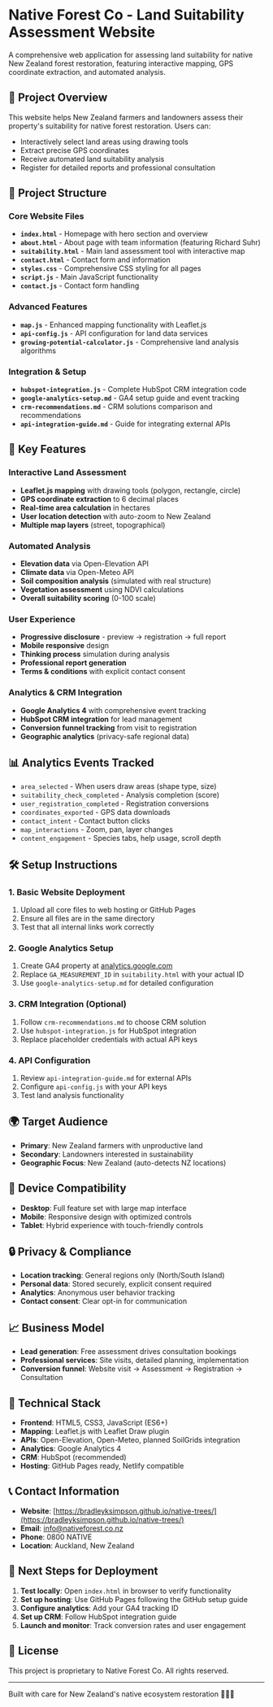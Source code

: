 # Native Forest Co - Land Suitability Assessment Website

A comprehensive web application for assessing land suitability for native New Zealand forest restoration, featuring interactive mapping, GPS coordinate extraction, and automated analysis.

## 🌲 Project Overview

This website helps New Zealand farmers and landowners assess their property's suitability for native forest restoration. Users can:
- Interactively select land areas using drawing tools
- Extract precise GPS coordinates 
- Receive automated land suitability analysis
- Register for detailed reports and professional consultation

## 📁 Project Structure

### Core Website Files
- **`index.html`** - Homepage with hero section and overview
- **`about.html`** - About page with team information (featuring Richard Suhr)
- **`suitability.html`** - Main land assessment tool with interactive map
- **`contact.html`** - Contact form and information
- **`styles.css`** - Comprehensive CSS styling for all pages
- **`script.js`** - Main JavaScript functionality
- **`contact.js`** - Contact form handling

### Advanced Features
- **`map.js`** - Enhanced mapping functionality with Leaflet.js
- **`api-config.js`** - API configuration for land data services
- **`growing-potential-calculator.js`** - Comprehensive land analysis algorithms

### Integration & Setup
- **`hubspot-integration.js`** - Complete HubSpot CRM integration code
- **`google-analytics-setup.md`** - GA4 setup guide and event tracking
- **`crm-recommendations.md`** - CRM solutions comparison and recommendations
- **`api-integration-guide.md`** - Guide for integrating external APIs

## 🚀 Key Features

### Interactive Land Assessment
- **Leaflet.js mapping** with drawing tools (polygon, rectangle, circle)
- **GPS coordinate extraction** to 6 decimal places
- **Real-time area calculation** in hectares
- **User location detection** with auto-zoom to New Zealand
- **Multiple map layers** (street, topographical)

### Automated Analysis
- **Elevation data** via Open-Elevation API
- **Climate data** via Open-Meteo API
- **Soil composition analysis** (simulated with real structure)
- **Vegetation assessment** using NDVI calculations
- **Overall suitability scoring** (0-100 scale)

### User Experience
- **Progressive disclosure** - preview → registration → full report
- **Mobile responsive** design
- **Thinking process** simulation during analysis
- **Professional report generation**
- **Terms & conditions** with explicit contact consent

### Analytics & CRM Integration
- **Google Analytics 4** with comprehensive event tracking
- **HubSpot CRM integration** for lead management
- **Conversion funnel tracking** from visit to registration
- **Geographic analytics** (privacy-safe regional data)

## 📊 Analytics Events Tracked

- `area_selected` - When users draw areas (shape type, size)
- `suitability_check_completed` - Analysis completion (score)
- `user_registration_completed` - Registration conversions
- `coordinates_exported` - GPS data downloads
- `contact_intent` - Contact button clicks
- `map_interactions` - Zoom, pan, layer changes
- `content_engagement` - Species tabs, help usage, scroll depth

## 🛠 Setup Instructions

### 1. Basic Website Deployment
1. Upload all core files to web hosting or GitHub Pages
2. Ensure all files are in the same directory
3. Test that all internal links work correctly

### 2. Google Analytics Setup
1. Create GA4 property at [analytics.google.com](https://analytics.google.com)
2. Replace `GA_MEASUREMENT_ID` in `suitability.html` with your actual ID
3. Use `google-analytics-setup.md` for detailed configuration

### 3. CRM Integration (Optional)
1. Follow `crm-recommendations.md` to choose CRM solution
2. Use `hubspot-integration.js` for HubSpot integration
3. Replace placeholder credentials with actual API keys

### 4. API Configuration
1. Review `api-integration-guide.md` for external APIs
2. Configure `api-config.js` with your API keys
3. Test land analysis functionality

## 🌍 Target Audience

- **Primary**: New Zealand farmers with unproductive land
- **Secondary**: Landowners interested in sustainability
- **Geographic Focus**: New Zealand (auto-detects NZ locations)

## 📱 Device Compatibility

- **Desktop**: Full feature set with large map interface
- **Mobile**: Responsive design with optimized controls
- **Tablet**: Hybrid experience with touch-friendly controls

## 🔒 Privacy & Compliance

- **Location tracking**: General regions only (North/South Island)
- **Personal data**: Stored securely, explicit consent required
- **Analytics**: Anonymous user behavior tracking
- **Contact consent**: Clear opt-in for communication

## 📈 Business Model

- **Lead generation**: Free assessment drives consultation bookings
- **Professional services**: Site visits, detailed planning, implementation
- **Conversion funnel**: Website visit → Assessment → Registration → Consultation

## 🔧 Technical Stack

- **Frontend**: HTML5, CSS3, JavaScript (ES6+)
- **Mapping**: Leaflet.js with Leaflet Draw plugin
- **APIs**: Open-Elevation, Open-Meteo, planned SoilGrids integration
- **Analytics**: Google Analytics 4
- **CRM**: HubSpot (recommended)
- **Hosting**: GitHub Pages ready, Netlify compatible

## 📞 Contact Information

- **Website**: [https://bradleyksimpson.github.io/native-trees/](https://bradleyksimpson.github.io/native-trees/)
- **Email**: info@nativeforest.co.nz
- **Phone**: 0800 NATIVE
- **Location**: Auckland, New Zealand

## 🎯 Next Steps for Deployment

1. **Test locally**: Open `index.html` in browser to verify functionality
2. **Set up hosting**: Use GitHub Pages following the GitHub setup guide
3. **Configure analytics**: Add your GA4 tracking ID
4. **Set up CRM**: Follow HubSpot integration guide
5. **Launch and monitor**: Track conversion rates and user engagement

## 📝 License

This project is proprietary to Native Forest Co. All rights reserved.

---

Built with care for New Zealand's native ecosystem restoration 🌲🇳🇿
